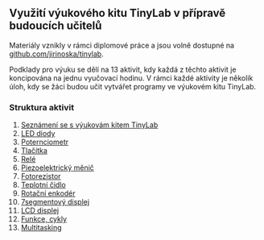## Využití výukového kitu TinyLab v přípravě budoucích učitelů

Materiály vznikly v rámci diplomové práce a jsou volně dostupné na [github.com/jirinoska/tinylab](https://github.com/jirinoska/tinylab).

Podklady pro výuku se dělí na 13 aktivit, kdy každá z těchto aktivit je koncipována na jednu vyučovací hodinu. V rámci každé aktivity je několik úloh, kdy se žáci budou učit vytvářet programy ve výukovém kitu TinyLab.

### Struktura aktivit

1. [Seznámení se s výukovám kitem TinyLab](https://jirinoska.github.io/tinylab/aktivita1)
2. [LED diody](https://jirinoska.github.io/tinylab/aktivita2)
3. [Poternciometr](https://jirinoska.github.io/tinylab/aktivita3)
4. [Tlačítka](https://jirinoska.github.io/tinylab/aktivita4)
5. [Relé](https://jirinoska.github.io/tinylab/aktivita5)
6. [Piezoelektrický měnič](https://jirinoska.github.io/tinylab/aktivita6)
7. [Fotorezistor](https://jirinoska.github.io/tinylab/aktivita7)
8. [Teplotní čidlo](https://jirinoska.github.io/tinylab/aktivita8)
9. [Rotační enkodér](https://jirinoska.github.io/tinylab/aktivita9)
10. [7segmentový displej](https://jirinoska.github.io/tinylab/aktivita10)
11. [LCD displej](https://jirinoska.github.io/tinylab/aktivita11)
12. [Funkce, cykly](https://jirinoska.github.io/tinylab/aktivita12)
13. [Multitasking](https://jirinoska.github.io/tinylab/aktivita13)
